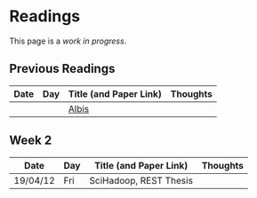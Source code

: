 # Readings

This page is a *work in progress*.

## Previous Readings

| Date     | Day | Title (and Paper Link)                                 | Thoughts                         |
| -------- | --- | ------------------------------------------------------ | -------------------------------- |
|          |     | [Albis][paper-albis]                                   |                                  |

## Week 2

| Date     | Day | Title (and Paper Link)                                 | Thoughts                         |
| -------- | --- | ------------------------------------------------------ | -------------------------------- |
| 19/04/12 | Fri | SciHadoop, REST Thesis                                 |                                  |

[dissertation-lubo]: https://cloudfront.escholarship.org/dist/prd/content/qt4vs7g3pk/qt4vs7g3pk.pdf?t=p7pbjh
[paper-albis]:       https://drive.google.com/file/d/14em4aTOXWxbvjqa73UtTLAni8cV3JINY/view?pli=1
